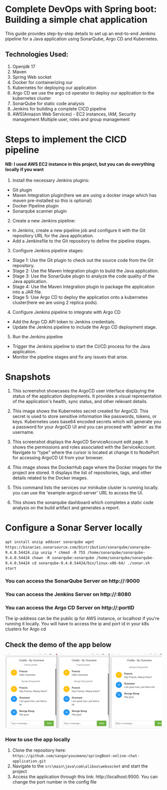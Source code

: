 # Complete DevOps with Spring boot: Building a simple chat application

This guide provides step-by-step details to set up an end-to-end Jenkins pipeline for a Java application using SonarQube, Argo CD and Kubernetes.

## Technologies Used:
1. Openjdk 17
2. Maven
3. Spring Web socket
4. Docker for containerizing our 
5. Kubernetes for deploying our application
6. Argo CD we use the argo cd operator to deploy our application to the kubernetes cluster
7. SonarQube for static code analysis
8. Jenkins for building a complete CICD pipeline 
9. AWS(Amazon Web Services) - EC2 instances, IAM, Security management
Multiple user, roles and group management

# Steps to implement the CICD pipeline
#### NB: I used AWS EC2 instance in this project, but you can do everything locally if you want
1. Install the necessary Jenkins plugins:
* Git plugin 
* Maven Integration plugin(here we are using a docker image which has maven pre-installed so this is optional)
* Docker Pipeline plugin 
* Sonarqube scanner plugin

2. Create a new Jenkins pipeline:
* In Jenkins, create a new pipeline job and configure it with the Git repository URL for the Java application.
* Add a Jenkinsfile to the Git repository to define the pipeline stages.

3. Configure Jenkins pipeline stages:
* Stage 1: Use the Git plugin to check out the source code from the Git repository. 
* Stage 2: Use the Maven Integration plugin to build the Java application. 
* Stage 3: Use the SonarQube plugin to analyze the code quality of the Java application. 
* Stage 4: Use the Maven Integration plugin to package the application into a JAR file. 
* Stage 5: Use Argo CD to deploy the application onto a kubernetes cluster(here we are using 2 replica pods).

4. Configure Jenkins pipeline to integrate with Argo CD
* Add the Argo CD API token to Jenkins credentials. 
* Update the Jenkins pipeline to include the Argo CD deployment stage.

5. Run the Jenkins pipeline
* Trigger the Jenkins pipeline to start the CI/CD process for the Java application. 
* Monitor the pipeline stages and fix any issues that arise.

# Snapshots
1. This screenshot showcases the ArgoCD user interface displaying the status of the application deployments. It provides a visual representation of the application's health, sync status, and other relevant details.


2. This image shows the Kubernetes secret created for ArgoCD. This secret is used to store sensitive information like passwords, tokens, or keys. Kubernetes uses base64 encoded secrets which will generate you a password for your ArgoCD UI and you can proceed with 'admin' as the username.


3. This screenshot displays the ArgoCD ServiceAccount edit page. It shows the permissions and roles associated with the ServiceAccount. Navigate to "type" where the cursor is located at change it to NodePort for accessing ArgoCD UI from your browser.

4. This image shows the DockerHub page where the Docker images for the project are stored. It displays the list of repositories, tags, and other details related to the Docker images.

5. This command lists the services our minikube cluster is running locally. you can use the 'example-argocd-server' URL to access the UI.

6. This shows the sonarqube dashboard which completes a static code analysis on the build artifact and generates a report.

# Configure a Sonar Server locally

``
apt install unzip
adduser sonarqube
wget https://binaries.sonarsource.com/Distribution/sonarqube/sonarqube-9.4.0.54424.zip
unzip *
chmod -R 755 /home/sonarqube/sonarqube-9.4.0.54424
chown -R sonarqube:sonarqube /home/sonarqube/sonarqube-9.4.0.54424
cd sonarqube-9.4.0.54424/bin/linux-x86-64/
./sonar.sh start
``

### You can access the SonarQube Server on http://<ip-address>:9000
### You can access the Jenkins Server on http://<ip-address>:8080
### You can access the Argo CD Server on http://<ip-address>:portID
The ip-address can be the public ip for AWS instance, or localhost if you're running it locally.
You will have to access the ip and port id in your k8s clusters for Argo cd

## Check the demo of the app below
![img.png](src/main/resources/static/images/home_page.png)

### How to use the app locally
1. Clone the repository here: ``https://github.com/sangaryousmane/springBoot-online-chat-application.git``
2. Navigate to the ``src\main\java\com\alibou\websocket`` and start the project
3. Access the application through this link: http://localhost:9500. You can change the port number in the config file